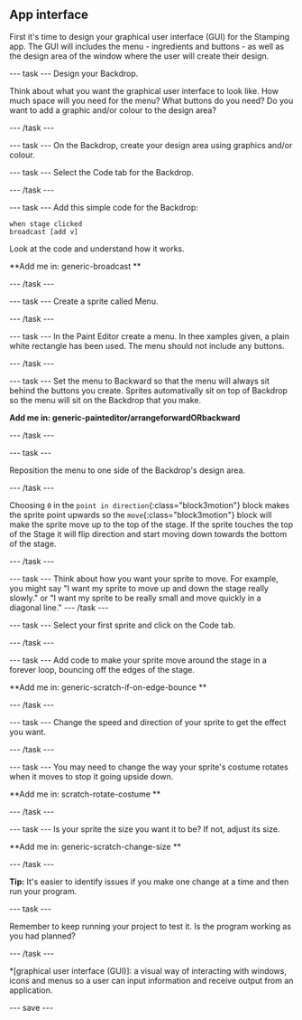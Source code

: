 ## App interface
First it's time to design your graphical user interface (GUI) for the Stamping app. The GUI will includes the menu - ingredients and buttons - as well as the design area of the window where the user will create their design.

--- task ---
Design your Backdrop.

Think about what you want the graphical user interface to look like.
How much space will you need for the menu?
What buttons do you need?
Do you want to add a graphic and/or colour to the design area?

--- /task ---

--- task ---
On the Backdrop, create your design area using graphics and/or colour.

--- task ---
Select the Code tab for the Backdrop.

--- /task ---

--- task ---
Add this simple code for the Backdrop:

```blocks3
when stage clicked
broadcast [add v]
```
Look at the code and understand how it works.

**Add me in: generic-broadcast **

--- /task ---

--- task ---
Create a sprite called Menu.

--- /task ---

--- task ---
In the Paint Editor create a menu. In thee xamples given, a plain white rectangle has been used. The menu should not include any buttons.

--- /task ---

--- task ---
Set the menu to Backward so that the menu will always sit behind the buttons you create. Sprites automativally sit on top of Backdrop so the menu will sit on the Backdrop that you make. 

**Add me in: generic-painteditor/arrangeforwardORbackward**

--- /task ---

--- task ---

Reposition the menu to one side of the Backdrop's design area.

--- /task ---

Choosing `0` in the `point in direction`{:class="block3motion"} block makes the sprite point upwards so the `move`{:class="block3motion"} block will make the sprite move up to the top of the stage. If the sprite touches the top of the Stage it will flip direction and start moving down towards the bottom of the stage. 

--- /task ---

--- task ---
Think about how you want your sprite to move. For example, you might say "I want my sprite to move up and down the stage really slowly." or "I want my sprite to be really small and move quickly in a diagonal line."
--- /task ---

--- task ---
Select your first sprite and click on the Code tab. 

--- /task ---

--- task ---
Add code to make your sprite move around the stage in a forever loop, bouncing off the edges of the stage. 

**Add me in: generic-scratch-if-on-edge-bounce **

--- /task ---

--- task ---
Change the speed and direction of your sprite to get the effect you want. 

--- /task ---

--- task ---
You may need to change the way your sprite's costume rotates when it moves to stop it going upside down.

**Add me in: scratch-rotate-costume **

--- /task ---

--- task ---
Is your sprite the size you want it to be? If not, adjust its size.

**Add me in: generic-scratch-change-size **

--- /task ---

**Tip:** It's easier to identify issues if you make one change at a time and then run your program. 

--- task ---

Remember to keep running your project to test it. Is the program working as you had planned?

--- /task ---

*[graphical user interface (GUI)]: a visual way of interacting with windows, icons and menus so a user can input information and receive output from an application.

--- save ---
